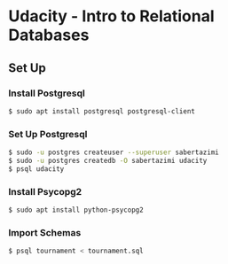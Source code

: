 # Udacity - Intro to Relational Databases

## Set Up

### Install Postgresql

```sh
$ sudo apt install postgresql postgresql-client
```

### Set Up Postgresql

```sh
$ sudo -u postgres createuser --superuser sabertazimi
$ sudo -u postgres createdb -O sabertazimi udacity
$ psql udacity
```

### Install Psycopg2

```sh
$ sudo apt install python-psycopg2
```

### Import Schemas

```sh
$ psql tournament < tournament.sql
```

